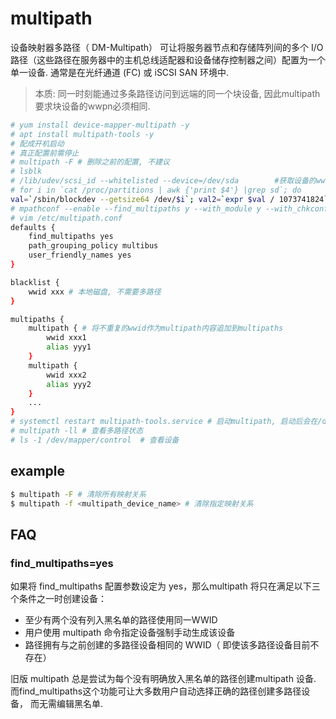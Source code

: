 # multipath
设备映射器多路径（ DM-Multipath） 可让将服务器节点和存储阵列间的多个 I/O 路径（这些路径在服务器中的主机总线适配器和设备储存控制器之间）配置为一个单一设备. 通常是在光纤通道 (FC) 或 iSCSI SAN 环境中.

> 本质: 同一时刻能通过多条路径访问到远端的同一个块设备, 因此multipath要求块设备的wwpn必须相同.

```sh
# yum install device-mapper-multipath -y
# apt install multipath-tools -y
# 配成开机启动
# 真正配置前需停止
# multipath -F # 删除之前的配置, 不建议
# lsblk
# /lib/udev/scsi_id --whitelisted --device=/dev/sda        #获取设备的wwid
# for i in `cat /proc/partitions | awk {'print $4'} |grep sd`; do
val=`/sbin/blockdev --getsize64 /dev/$i`; val2=`expr $val / 1073741824`; echo "/dev/$i:$val2 `/lib/udev/scsi_id -gud /dev/$i`"; done # 获取所有lun的wwid, VMware   Virtual disk没有wwid
# mpathconf --enable --find_multipaths y --with_module y --with_chkconfig y # 生成multipath.conf文件. 没删除过配置时不用重新生成
# vim /etc/multipath.conf
defaults {
    find_multipaths yes
    path_grouping_policy multibus
    user_friendly_names yes
}

blacklist {
    wwid xxx # 本地磁盘, 不需要多路径
}

multipaths {
    multipath { # 将不重复的wwid作为multipath内容追加到multipaths
        wwid xxx1
        alias yyy1
    }
    multipath {
        wwid xxx2
        alias yyy2
    }
    ...
}
# systemctl restart multipath-tools.service # 启动multipath, 启动后会在/dev/mapper下生成多路径逻辑盘(即/dev/dm*), 此时盘权限全部都是root用户, 有文章介绍要通过udev来修改权限, 不知能否通过chown修改.
# multipath -ll # 查看多路径状态
# ls -1 /dev/mapper/control  # 查看设备
```

## example
```bash
$ multipath -F # 清除所有映射关系
$ multipath -f <multipath_device_name> # 清除指定映射关系
```

## FAQ
### find_multipaths=yes
如果将 find_multipaths 配置参数设定为 yes，那么multipath 将只在满足以下三个条件之一时创建设备：
- 至少有两个没有列入黑名单的路径使用同一WWID
- 用户使用 multipath 命令指定设备强制手动生成该设备
- 路径拥有与之前创建的多路径设备相同的 WWID（ 即使该多路径设备目前不存在）

旧版 multipath 总是尝试为每个没有明确放入黑名单的路径创建multipath 设备. 而find_multipaths这个功能可让大多数用户自动选择正确的路径创建多路径设备， 而无需编辑黑名单.
